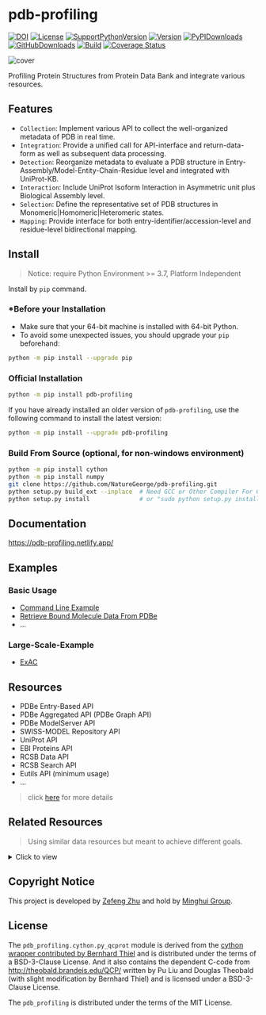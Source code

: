 # pdb-profiling

[![DOI](https://zenodo.org/badge/247475852.svg)](https://zenodo.org/badge/latestdoi/247475852)
[![License](https://img.shields.io/badge/License-MIT-blue.svg?style=flat&logo=github&colorB=5A65B3)](https://github.com/naturegeorge/pdb-profiling/blob/master/LICENSE)
[![SupportPythonVersion](https://img.shields.io/pypi/pyversions/pdb-profiling.svg?style=flat&logo=python&colorB=5A65B3)](https://pypi.org/project/pdb-profiling/)
[![Version](https://img.shields.io/pypi/v/pdb-profiling?style=flat&logo=PYPI&colorB=5A65B3)](https://github.com/naturegeorge/pdb-profiling/blob/master/pdb_profiling/__init__.py)
[![PyPIDownloads](https://img.shields.io/pypi/dm/pdb-profiling.svg?style=flat&logo=PYPI)](https://pypi.org/project/pdb-profiling/)
[![GitHubDownloads](https://img.shields.io/github/downloads/NatureGeorge/pdb-profiling/total?style=flat&logo=github)](https://github.com/NatureGeorge/pdb-profiling/releases/)
[![Build](https://img.shields.io/travis/naturegeorge/pdb-profiling?style=flat&logo=travis)](https://github.com/naturegeorge/pdb-profiling)
[![Coverage Status](https://img.shields.io/coveralls/github/NatureGeorge/pdb-profiling?style=flat&logo=coveralls)](https://coveralls.io/github/NatureGeorge/pdb-profiling?branch=master)

![cover](https://user-images.githubusercontent.com/43134199/95018149-58cfc200-0690-11eb-9e64-760faec5130f.png)

Profiling Protein Structures from Protein Data Bank and integrate various resources.

## Features

* `Collection`: Implement various API to collect the well-organized metadata of PDB in real time.
* `Integration`: Provide a unified call for API-interface and return-data-form as well as subsequent data processing.
* `Detection`: Reorganize metadata to evaluate a PDB structure in Entry-Assembly/Model-Entity-Chain-Residue level and integrated with UniProt-KB.
* `Interaction`: Include UniProt Isoform Interaction in Asymmetric unit plus Biological Assembly level.
* `Selection`: Define the representative set of PDB structures in Monomeric|Homomeric|Heteromeric states.
* `Mapping`: Provide interface for both entry-identifier/accession-level and residue-level bidirectional mapping.

## Install

> Notice: require Python Environment >= 3.7, Platform Independent

Install by `pip` command.

### *Before your Installation

* Make sure that your 64-bit machine is installed with 64-bit Python.
* To avoid some unexpected issues, you should upgrade your `pip` beforehand:

```bash
python -m pip install --upgrade pip
```

### Official Installation

```bash
python -m pip install pdb-profiling
```

If you have already installed an older version of `pdb-profiling`, use the following command to install the latest version:

```bash
python -m pip install --upgrade pdb-profiling
```

### Build From Source (optional, for non-windows environment)

```bash
python -m pip install cython
python -m pip install numpy
git clone https://github.com/NatureGeorge/pdb-profiling.git
python setup.py build_ext --inplace  # Need GCC or Other Compiler For C
python setup.py install              # or "sudo python setup.py install" or "python setup.py install --user"
```

## Documentation

<https://pdb-profiling.netlify.app/>

## Examples

### Basic Usage

* [Command Line Example](https://github.com/NatureGeorge/pdb-profiling/discussions/2)
* [Retrieve Bound Molecule Data From PDBe](https://github.com/NatureGeorge/pdb-profiling/discussions/3)
* ...

### Large-Scale-Example

* [ExAC](https://github.com/NatureGeorge/pdb-profiling/blob/master/examples/exac_example.md)

## Resources

* PDBe Entry-Based API
* PDBe Aggregated API (PDBe Graph API)
* PDBe ModelServer API
* SWISS-MODEL Repository API
* UniProt API
* EBI Proteins API
* RCSB Data API
* RCSB Search API
* Eutils API (minimum usage)
* ...

> click [here](https://pdb-profiling.netlify.app/docs/5-reference/) for more details

## Related Resources

> Using similar data resources but meant to achieve different goals.

<details>

<summary>Click to view</summary>

* `RCSB`: [Build Customize Tabular Reports of PDB Data](https://www.rcsb.org/news?year=2020&article=5f6529e207302466657ec0e9&feature=true)
* [MolArt](https://github.com/davidhoksza/MolArt)

</details>

## Copyright Notice

This project is developed by [Zefeng Zhu](https://github.com/NatureGeorge) and hold by [Minghui Group](https://lilab.jysw.suda.edu.cn/).

## License

The `pdb_profiling.cython.py_qcprot` module is derived from the [cython wrapper contributed by Bernhard Thiel](https://github.com/Bernhard10/py_qcprot) and is distributed under the terms of a BSD-3-Clause License. And it also contains the dependent C-code from <http://theobald.brandeis.edu/QCP/> written by Pu Liu and Douglas Theobald (with slight modification by Bernhard Thiel) and is licensed under a BSD-3-Clause License.

The `pdb_profiling` is distributed under the terms of the MIT License.
